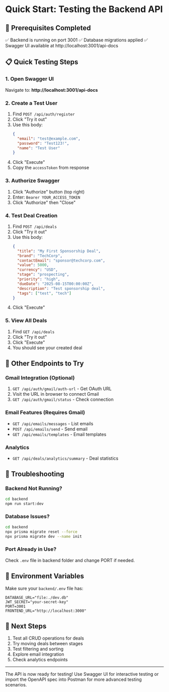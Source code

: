 # Quick Start: Testing the Backend API

## 🚀 Prerequisites Completed

✅ Backend is running on port 3001
✅ Database migrations applied
✅ Swagger UI available at http://localhost:3001/api-docs

## 📋 Quick Testing Steps

### 1. Open Swagger UI

Navigate to: **http://localhost:3001/api-docs**

### 2. Create a Test User

1. Find `POST /api/auth/register`
2. Click "Try it out"
3. Use this body:
   ```json
   {
     "email": "test@example.com",
     "password": "Test123!",
     "name": "Test User"
   }
   ```
4. Click "Execute"
5. Copy the `accessToken` from response

### 3. Authorize Swagger

1. Click "Authorize" button (top right)
2. Enter: `Bearer YOUR_ACCESS_TOKEN`
3. Click "Authorize" then "Close"

### 4. Test Deal Creation

1. Find `POST /api/deals`
2. Click "Try it out"
3. Use this body:
   ```json
   {
     "title": "My First Sponsorship Deal",
     "brand": "TechCorp",
     "contactEmail": "sponsor@techcorp.com",
     "value": 5000,
     "currency": "USD",
     "stage": "prospecting",
     "priority": "high",
     "dueDate": "2025-08-15T00:00:00Z",
     "description": "Test sponsorship deal",
     "tags": ["test", "tech"]
   }
   ```
4. Click "Execute"

### 5. View All Deals

1. Find `GET /api/deals`
2. Click "Try it out"
3. Click "Execute"
4. You should see your created deal

## 🔧 Other Endpoints to Try

### Gmail Integration (Optional)

1. `GET /api/auth/gmail/auth-url` - Get OAuth URL
2. Visit the URL in browser to connect Gmail
3. `GET /api/auth/gmail/status` - Check connection

### Email Features (Requires Gmail)

- `GET /api/emails/messages` - List emails
- `POST /api/emails/send` - Send email
- `GET /api/emails/templates` - Email templates

### Analytics

- `GET /api/deals/analytics/summary` - Deal statistics

## 🐛 Troubleshooting

### Backend Not Running?

```bash
cd backend
npm run start:dev
```

### Database Issues?

```bash
cd backend
npx prisma migrate reset --force
npx prisma migrate dev --name init
```

### Port Already in Use?

Check `.env` file in backend folder and change PORT if needed.

## 📝 Environment Variables

Make sure your `backend/.env` file has:

```env
DATABASE_URL="file:./dev.db"
JWT_SECRET="your-secret-key"
PORT=3001
FRONTEND_URL="http://localhost:3000"
```

## 🎯 Next Steps

1. Test all CRUD operations for deals
2. Try moving deals between stages
3. Test filtering and sorting
4. Explore email integration
5. Check analytics endpoints

---

The API is now ready for testing! Use Swagger UI for interactive testing or import the OpenAPI spec into Postman for more advanced testing scenarios.
